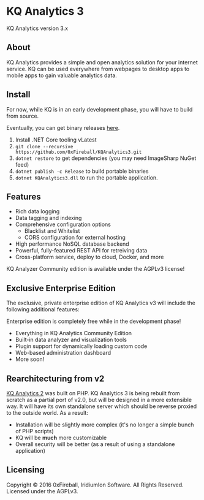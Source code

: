 
# KQ Analytics 3

KQ Analytics version 3.x

## About

KQ Analytics provides a simple and open analytics solution for your internet service.
KQ can be used everywhere from webpages to desktop apps to mobile apps to gain valuable analytics data.

## Install

For now, while KQ is in an early development phase, you will have to build
from source.

Eventually, you can get binary releases [here](https://github.com/0xFireball/KQAnalytics3/releases).

1. Install .NET Core tooling vLatest
1. `git clone --recursive https://github.com/0xFireball/KQAnalytics3.git`
1. `dotnet restore` to get dependencies (you may need ImageSharp NuGet feed)
1. `dotnet publish -c Release` to build portable binaries
1. `dotnet KQAnalytics3.dll` to run the portable application. 

## Features

- Rich data logging
- Data tagging and indexing
- Comprehensive configuration options
  - Blacklist and Whitelist
  - CORS configuration for external hosting
- High performance NoSQL database backend
- Powerful, fully-featured REST API for retreiving data
- Cross-platform service, deploy to cloud, Docker, and more

KQ Analyzer Community edition is available under the AGPLv3 license!

## Exclusive Enterprise Edition

The exclusive, private enterprise edition of KQ Analytics v3 will include the following additional features:

Enterprise edition is completely free while in the development phase!

- Everything in KQ Analytics Community Edition
- Built-in data analyzer and visualization tools
- Plugin support for dynamically loading custom code
- Web-based administration dashboard
- More soon!

## Rearchitecturing from v2

[KQ Analytics 2](https://github.com/exaphaser/KQAnalytics)
was built on PHP.
KQ Analytics 3 is being rebuilt from scratch as a partial port of v2.0, but will be designed in a more extensible way.
It will have its own standalone server which should be reverse proxied to the outside world. As a result:

- Installation will be slightly more complex (it's no longer a simple bunch of PHP scripts)
- KQ will be **much** more customizable
- Overall security will be better (as a result of using a standalone application)

## Licensing

Copyright &copy; 2016 0xFireball, IridiumIon Software. All Rights Reserved.  
Licensed under the AGPLv3.
